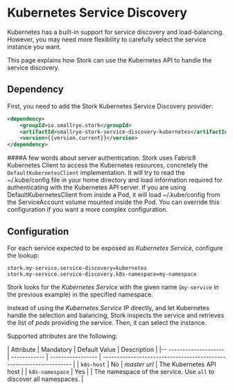 # Kubernetes Service Discovery

Kubernetes has a built-in support for service discovery and load-balancing.
However, you may need more flexibility to carefully select the service instance you want.

This page explains how Stork can use the Kubernetes API to handle the service discovery.

## Dependency

First, you need to add the Stork Kubernetes Service Discovery provider:

```xml
<dependency>
    <groupId>io.smallrye.stork</groupId>
    <artifactId>smallrye-stork-service-discovery-kubernetes</artifactId>
    <version>{{version.current}}</version>
</dependency>
```

####A few words about server authentication. 
Stork uses Fabric8 Kubernetes Client to access the Kubernetes resources, concretely the `DefaultKubernetesClient` implementation. It will try to read the ~/.kube/config file in your home directory and load information required for authenticating with the Kubernetes API server. If you are using DefaultKubernetesClient from inside a Pod, it will load ~/.kube/config from the ServiceAccount volume mounted inside the Pod. You can override this configuration if you want a more complex configuration.


## Configuration

For each service expected to be exposed as _Kubernetes Service_, configure the lookup:

```properties
stork.my-service.service-discovery=kubernetes
stork.my-service.service-discovery.k8s-namespace=my-namespace
```

Stork looks for the _Kubernetes Service_ with the given name (`my-service` in the previous example) in the specified namespace.

Instead of using the _Kubernetes Service_ IP directly, and let Kubernetes handle the selection and balancing, Stork inspects the service and retrieves the list of _pods_ providing the service.
Then, it can select the instance.

Supported attributes are the following:

| Attribute              | Mandatory    | Default Value     | Description                                                         |
|-- -------------------- | ------------ | ----------------- | ------------------------------------------------------------------- |
| `k8s-host`             | No           | _master url_      | The Kubernetes API host                                             |
| `k8s-namespace`        | Yes          |                   | The namespace of the service. Use `all` to discover all namespaces. |